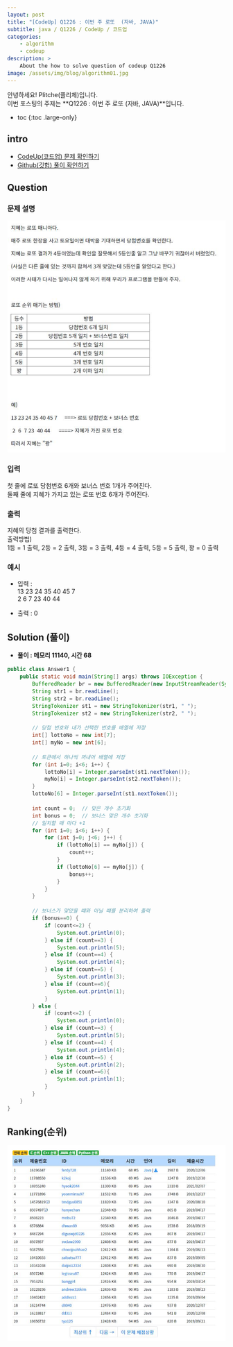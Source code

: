 ```yaml
---
layout: post
title: "[CodeUp] Q1226 : 이번 주 로또  (자바, JAVA)"
subtitle: java / Q1226 / CodeUp / 코드업
categories:
    - algorithm
    - codeup
description: >
    About the how to solve question of codeup Q1226
image: /assets/img/blog/algorithm01.jpg
---
```


안녕하세요! Plitche(플리체)입니다.  
이번 포스팅의 주제는 **Q1226 : 이번 주 로또 (자바, JAVA)**입니다.

* toc
{:toc .large-only}

## intro
* [CodeUp(코드업) 문제 확인하기](https://codeup.kr/problem.php?id=1226)  
* [Github(깃헙) 풀이 확인하기](https://github.com/plitche/CodeUp_Solution/tree/master/Q1201~Q1300/Q1226)  

## Question
### 문제 설명
![](/assets/post/codeup/Q1200~Q1299/20210816_01/01.JPG)
### 입력
첫 줄에 로또 당첨번호 6개와 보너스 번호 1개가 주어진다.  
둘째 줄에 지혜가 가지고 있는 로또 번호 6개가 주어진다.  

### 출력
지혜의 당첨 결과를 출력한다.  
출력방법)   
1등 = 1 출력, 2등 = 2 출력, 3등 = 3 출력, 4등 = 4 출력, 5등 = 5 출력, 꽝 = 0 출력  

### 예시
* 입력 :  
13 23 24 35 40 45 7  
2 6 7 23 40 44  

* 출력 : 0  

## Solution (풀이)
* **풀이 : 메모리 11140, 시간 68**  

```java
public class Answer1 {
    public static void main(String[] args) throws IOException {
        BufferedReader br = new BufferedReader(new InputStreamReader(System.in));
        String str1 = br.readLine();
        String str2 = br.readLine();
        StringTokenizer st1 = new StringTokenizer(str1, " ");
        StringTokenizer st2 = new StringTokenizer(str2, " ");
        
        // 당첨 번호와 내가 선택한 번호를 배열에 저장
        int[] lottoNo = new int[7];
        int[] myNo = new int[6];

        // 토큰에서 하나씩 꺼내어 배열에 저장
        for (int i=0; i<6; i++) {
            lottoNo[i] = Integer.parseInt(st1.nextToken());
            myNo[i] = Integer.parseInt(st2.nextToken());
        }
        lottoNo[6] = Integer.parseInt(st1.nextToken());

        int count = 0;	// 맞은 개수 초기화
        int bonus = 0;	// 보너스 맞은 개수 초기화
        // 일치할 때 마다 +1
        for (int i=0; i<6; i++) {
            for (int j=0; j<6; j++) {
                if (lottoNo[i] == myNo[j]) {
                    count++;
                }
                if (lottoNo[6] == myNo[j]) {
                    bonus++;
                }
            }
        }

        // 보너스가 맞았을 떄와 아닐 떄를 분리하여 출력
        if (bonus==0) {
            if (count<=2) {
                System.out.println(0);
            } else if (count==3) {
                System.out.println(5);
            } else if (count==4) {
                System.out.println(4);
            } else if (count==5) {
                System.out.println(3);
            } else if (count==6){
                System.out.println(1);
            }
        } else {
            if (count<=2) {
                System.out.println(0);
            } else if (count==3) {
                System.out.println(5);
            } else if (count==4) {
                System.out.println(4);
            } else if (count==5) {
                System.out.println(2);
            } else if (count==6){
                System.out.println(1);
            }
        }
    }
}
```  

## Ranking(순위)
![](/assets/post/codeup/Q1200~Q1299/20210816_01/02.JPG)  